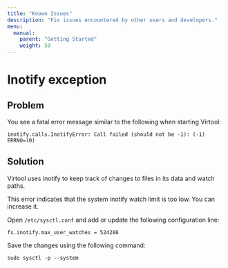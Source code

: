 ```yaml
---
title: "Known Issues"
description: "Fix issues encountered by other users and developers."
menu:
  manual:
    parent: "Getting Started"
    weight: 50
---
```


# Inotify exception

## Problem

You see a fatal error message similar to the following when starting Virtool:

```shell
inotify.calls.InotifyError: Call failed (should not be -1): (-1) ERRNO=(0)
```

## Solution

Virtool uses inotify to keep track of changes to files in its data and watch paths.

This error indicates that the system inotify watch limit is too low. You can increase it.

Open `/etc/sysctl.conf` and add or update the following configuration line:

```shell  
fs.inotify.max_user_watches = 524288
```

Save the changes using the following command:

```shell
sudo sysctl -p --system
```

